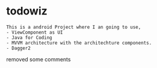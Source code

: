 # todowiz
    This is a android Project where I an going to use, 
    - ViewComponent as UI
    - Java for Coding
    - MVVM architecture with the architechture components.
    - Dagger2

removed some comments